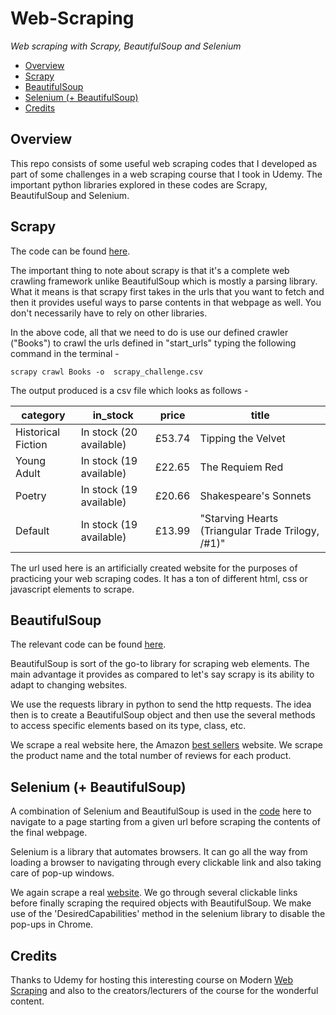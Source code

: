 # Web-Scraping
_Web scraping with Scrapy, BeautifulSoup and Selenium_

- [Overview](#overview)
- [Scrapy](#the-problem)
- [BeautifulSoup](#beautifulsoup)
- [Selenium (+ BeautifulSoup)](#selenium-(+-beautifulsoup))
- [Credits](#credits)


## Overview

This repo consists of some useful web scraping codes that I developed as part of some challenges in a web scraping course that I took in Udemy. The important python libraries explored in these codes are Scrapy, BeautifulSoup and Selenium.


## Scrapy

The code can be found [here](https://github.com/jyotisman-ds/Web-Scraping/blob/main/scrapy_project/scrapy_project/spiders/scrapy_challenge.py).

The important thing to note about scrapy is that it's a complete web crawling framework unlike BeautifulSoup which is mostly a parsing library. What it means is that scrapy first takes in the urls that you want to fetch and then it provides useful ways to parse contents in that webpage as well. You don't necessarily have to rely on other libraries.

In the above code, all that we need to do is use our defined crawler ("Books") to crawl the urls defined in "start_urls" typing the following command in the terminal -

```shell
scrapy crawl Books -o  scrapy_challenge.csv
```
The output produced is a csv file which looks as follows -

|category|in_stock|price|title|
| --- | --- | --- | --- |
|Historical Fiction|In stock (20 available)|£53.74|Tipping the Velvet|
|Young Adult|In stock (19 available)|£22.65|The Requiem Red|
|Poetry|In stock (19 available)|£20.66|Shakespeare's Sonnets|
|Default|In stock (19 available)|£13.99|"Starving Hearts (Triangular Trade Trilogy, /#1)"|

The url used here is an artificially created website for the purposes of practicing your web scraping codes. It has a ton of different html, css or javascript elements to scrape.

## BeautifulSoup

The relevant code can be found [here](https://github.com/jyotisman-ds/Web-Scraping/blob/main/BS_challenge.py).

BeautifulSoup is sort of the go-to library for scraping web elements. The main advantage it provides as compared to let's say scrapy is its ability to adapt to changing websites.

We use the requests library in python to send the http requests. The idea then is to create a BeautifulSoup object and then use the several methods to access specific elements based on its type, class, etc.

We scrape a real website here, the Amazon [best sellers](https://github.com/jyotisman-ds/Web-Scraping/blob/main/BS_challenge.py) website. We scrape the product name and the total number of reviews for each product.

## Selenium (+ BeautifulSoup)

A combination of Selenium and BeautifulSoup is used in the [code](https://github.com/jyotisman-ds/Web-Scraping/blob/main/selenium_challenge.py) here to navigate to a page starting from a given url before scraping the contents of the final webpage.

Selenium is a library that automates browsers. It can go all the way from loading a browser to navigating through every clickable link and also taking care of pop-up windows.

We again scrape a real [website](https://sdsclub.com/). We go through several clickable links before finally scraping the required objects with BeautifulSoup. We make use of the 'DesiredCapabilities' method in the selenium library to disable the pop-ups in Chrome.

## Credits

Thanks to Udemy for hosting this interesting course on Modern [Web Scraping](https://www.udemy.com/course/modern-web-scraping-in-python/) and also to the creators/lecturers of the course for the wonderful content.
